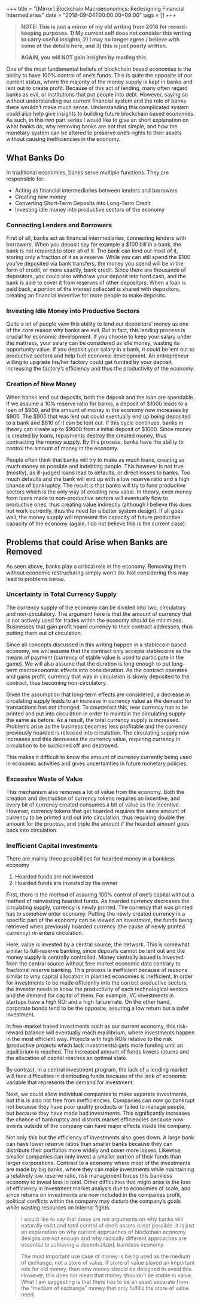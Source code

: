 +++
title = "[Mirror] Blockchain Macroeconomics: Redesigning Financial Intermediaries"
date = "2018-09-04T00:00:00+09:00"
tags = []
+++

> **NOTE: This is just a mirror of my old writing from 2018 for record-keeping purposes. 1) My current self does not consider this writing to carry useful insights, 2) I may no longer agree / believe with some of the details here, and 3) this is just poorly written.** 
> 
> **AGAIN, you will NOT gain insights by reading this.** 

One of the most fundamental beliefs of blockchain based economies is the ability to have 100% control of one’s funds. This is quite the opposite of our current status, where the majority of the money supply is kept in banks and lent out to create profit. Because of this act of lending, many often regard banks as evil, or institutions that put people into debt. However, saying so without understanding our current financial system and the role of banks there wouldn’t make much sense. Understanding this complicated system could also help give insights to building future blockchain based economies. As such, in this two part series I would like to give an short explanation on what banks do, why removing banks are not that simple, and how the monetary system can be altered to preserve one’s rights to their assets without causing inefficiencies in the economy.

## What Banks Do
In traditional economies, banks serve multiple functions. They are responsible for:

- Acting as financial intermediaries between lenders and borrowers
- Creating new money
- Converting Short-Term Deposits into Long-Term Credit
- Investing idle money into productive sectors of the economy

### Connecting Lenders and Borrowers
First of all, banks act as financial intermediaries, connecting lenders with borrowers. When you deposit say for example a $100 bill in a bank, the bank is not required to store all of it. The bank can lend out most of it, storing only a fraction of it as a reserve. While you can still spend the $100 you’ve deposited via bank transfers, the money you spend will be in the form of credit, or more exactly, bank credit. Since there are thousands of depositors, you could also withdraw your deposit into hard cash, and the bank is able to cover it from reserves of other depositors. When a loan is paid back, a portion of the interest collected is shared with depositors, creating an financial incentive for more people to make deposits.

### Investing Idle Money into Productive Sectors
Quite a lot of people view this ability to lend out depositors’ money as one of the core reason why banks are evil. But in fact, this lending process is crucial for economic development. If you choose to keep your salary under the mattress, your salary can be considered as idle money, wasting its opportunity value. If you deposit your salary in a bank, it could be lent out to productive sectors and help fuel economic development. An entrepreneur willing to upgrade his/her factory could get funded by your deposit, increasing the factory’s efficiency and thus the productivity of the economy.

### Creation of New Money
When banks lend out deposits, both the deposit and the loan are spendable. If we assume a 10% reserve ratio for banks, a deposit of $1000 leads to a loan of $900, and the amount of money in the economy now increases by $900. The $900 that was lent out could eventually end up being deposited to a bank and $810 of it can be lent out. If this cycle continues, banks in theory can create up to $9000 from a initial deposit of $1000. Since money is created by loans, repayments destroy the created money, thus contracting the money supply. By this process, banks have the ability to control the amount of money in the economy.

People often think that banks will try to make as much loans, creating as much money as possible and indebting people. This however is not true (mostly), as ill-judged loans lead to defaults, or direct losses to banks. Too much defaults and the bank will end up with a low reserve ratio and a high chance of bankruptcy. The result is that banks will try to fund productive sectors which is the only way of creating new value. In theory, even money from loans made to non-productive sectors will eventually flow to productive ones, thus creating value indirectly (although I believe this does not work currently, thus the need for a better system design). If all goes well, the money supply will represent the capacity of future productive capacity of the economy (again, I do not believe this is the current case).

## Problems that could Arise when Banks are Removed
As seen above, banks play a critical role in the economy. Removing them without economic restructuring simply won’t do. Not considering this may lead to problems below.

### Uncertainty in Total Currency Supply
The currency supply of the economy can be divided into two, circulatory and non-circulatory. The argument here is that the amount of currency that is not actively used for trades within the economy should be minimized. Businesses that gain profit hoard currency to their contract addresses, thus putting them out of circulation.

Since all concepts discussed in this writing happen in a stablecoin based economy, we will assume that the contract only accepts stablecoins as the means of payment (currency of stable value is used to participate in the game). We will also assume that the duration is long enough to put long-term macroeconomic effects into consideration. As the contract operates and gains profit, currency that was in circulation is slowly deposited to the contract, thus becoming non-circulatory.

Given the assumption that long-term effects are considered, a decrease in circulating supply leads to an increase in currency value as the demand for transactions has not changed. To counteract this, new currency has to be printed and put into circulation in order to maintain the circulating supply the same as before. As a result, the total currency supply is increased. Problems arise as the business becomes less profitable and the currency previously hoarded is released into circulation. The circulating supply now increases and this decreases the currency value, requiring currency in circulation to be suctioned off and destroyed.

This makes it difficult to know the amount of currency currently being used in economic activities and gives uncertainties in future monetary policies.

### Excessive Waste of Value
This mechanism also removes a lot of value from the economy. Both the creation and destruction of currency tokens requires an incentive, and every bit of currency created consumes a bit of value as the incentive. However, currency tokens that get hoarded requires the same amount of currency to be printed and put into circulation, thus requiring double the amount for the process, and triple the amount if the hoarded amount goes back into circulation.

### Inefficient Capital Investments
There are mainly three possibilities for hoarded money in a bankless economy

1. Hoarded funds are not invested
2. Hoarded funds are invested by the owner

First, there is the method of assuring 100% control of one’s capital without a method of reinvesting hoarded funds. As hoarded currency decreases the circulating supply, currency is newly printed. The currency that was printed has to somehow enter economy. Putting the newly created currency in a specific part of the economy can be viewed an investment, the funds being retrieved when previously hoarded currency (the cause of newly printed currency) re-enters circulation.

Here, value is invested by a central source, the network. This is somewhat similar to full-reserve banking, since deposits cannot be lent out and the money supply is centrally controlled. Money centrally issued is invested from the central source without free market economic data contrary to fractional reserve banking. This process is inefficient because of reasons similar to why capital allocation in planned economies is inefficient. In order for investments to be made efficiently into the correct productive sectors, the investor needs to know the productivity of each technological sectors and the demand for capital of them. For example, VC investments in startups have a high ROI and a high failure rate. On the other hand, corporate bonds tend to be the opposite, assuring a low return but a safer investment.

In free-market based investments such as our current economy, this risk-reward balance will eventually reach equilibrium, where investments happen in the most efficient way. Projects with high ROIs relative to the risk (productive projects which lack investments) gets more funding until an equilibrium is reached. The increased amount of funds lowers returns and the allocation of capital reaches an optimal state.

By contrast, in a central investment program, the lack of a lending market will face difficulties in distributing funds because of the lack of economic variable that represents the demand for investment.

Next, we could allow individual companies to make separate investments, but this is also not free from inefficiencies. Companies can now go bankrupt not because they have poor quality products or failed to manage people, but because they have made bad investments. This significantly increases the chance of bankruptcy and distorts market efficiencies because now events outside of the company can have major effects inside the company.

Not only this but the efficiency of investments also goes down. A large bank can have lower reserve ratios than smaller banks because they can distribute their portfolios more widely and cover more losses. Likewise, smaller companies can only invest a smaller portion of their funds than larger corporations. Contrast to a economy where most of the investments are made by big banks, where they can make investments while maintaining a relatively low reserve ratio, risk management forces this bankless economy to invest less in total. Other difficulties that might arise is the loss of efficiency in investment market analysis due to economies of scale, and since returns on investments are now included in the companies profit, political conflicts within the company may disturb the company’s goals while wasting resources on internal fights.

> I would like to say that these are not arguments on why banks will naturally exist and total control of one’s assets is not possible. It is just an explanation on why current approaches of blockchain economy designs are not enough and why radically different approaches are essential to achieving a decentralized, bankless economy. 
> 
> The most important use case of money is being used as the medium of exchange, not a store of value. If store of value played an important role for old money, then new money should be designed to avoid this. However, this does not mean that money shouldn’t be stable in value. What I am suggesting is that there has to be an asset separate from the “medium of exchange” money that only fulfills the store of value need.